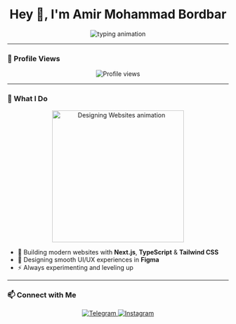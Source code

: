 <h1 align="center">Hey 👋, I'm Amir Mohammad Bordbar</h1>

<p align="center">
  <img
    src="https://readme-typing-svg.herokuapp.com?font=Fira+Code&weight=500&size=24&pause=1000&color=7F5AF0&center=true&vCenter=true&width=435&lines=Frontend+Developer+👨‍💻;UI/UX+Designer+🎨;Building+Beautiful+Websites+with+Next.js,+Tailwind+%26+TypeScript"
    alt="typing animation"
  />
</p>

---

### 👀 Profile Views
<p align="center">
  <img
    src="https://komarev.com/ghpvc/?username=amibordi&label=Profile%20Views&color=4CAF50&style=for-the-badge"
    alt="Profile views"
  />
</p>


---

### 🎨 What I Do
<p align="center">
  <img
    src="https://media.giphy.com/media/26ufdipQqU2lhNA4g/giphy.gif"
    width="300"
    alt="Designing Websites animation"
  />
</p>

- 🚀 Building modern websites with **Next.js**, **TypeScript** & **Tailwind CSS**  
- 🎨 Designing smooth UI/UX experiences in **Figma**  
- ⚡ Always experimenting and leveling up

---

### 📫 Connect with Me

<p align="center">
  <a href="https://t.me/amibordi">
    <img
      src="https://img.shields.io/badge/Telegram-2CA5E0?style=for-the-badge&logo=telegram&logoColor=white"
      alt="Telegram"
    />
  </a>
  <a href="https://instagram.com/ami.bordi">
    <img
      src="https://img.shields.io/badge/Instagram-E4405F?style=for-the-badge&logo=instagram&logoColor=white"
      alt="Instagram"
    />
  </a>
</p>
